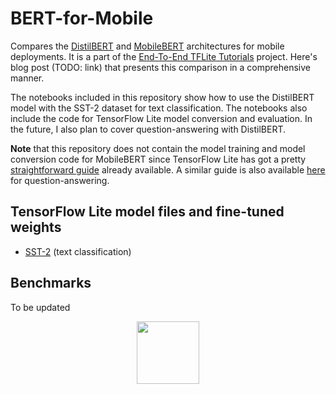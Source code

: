 # BERT-for-Mobile
Compares the [DistilBERT](https://arxiv.org/abs/1910.01108) and [MobileBERT](https://arxiv.org/abs/2004.02984) architectures for mobile deployments. It is a part of the [End-To-End TFLite Tutorials](https://github.com/ml-gde/e2e-tflite-tutorials) project. Here's blog post (TODO: link) that presents this comparison in a comprehensive manner. 

The notebooks included in this repository show how to use the DistilBERT model with the SST-2 dataset for text classification. The notebooks also include the code for TensorFlow Lite model conversion and evaluation. In the future, I also plan to cover question-answering with DistilBERT. 

**Note** that this repository does not contain the model training and model conversion code for MobileBERT since TensorFlow Lite has got a pretty [straightforward guide](https://www.tensorflow.org/lite/tutorials/model_maker_text_classification) already available. A similar guide is also available [here](https://www.tensorflow.org/lite/tutorials/model_maker_question_answer) for question-answering. 

## TensorFlow Lite model files and fine-tuned weights

* [SST-2](https://github.com/sayakpaul/BERT-for-Mobile/releases/) (text classification)

## Benchmarks 

To be updated

<div align="center"><img src="https://i.ibb.co/ZXtwJjV/Webp-net-resizeimage.png" width="100" height="100"></img></div>
